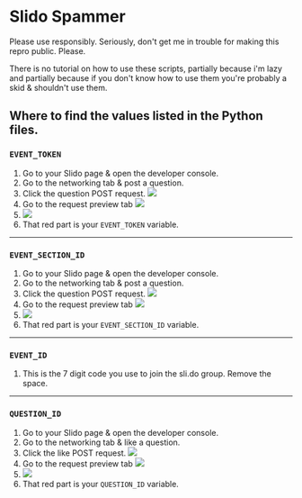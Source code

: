 # Slido Spammer
Please use responsibly.
Seriously, don't get me in trouble for making this repro public. Please.

There is no tutorial on how to use these scripts, partially because i'm lazy and partially because if you don't know how to use them you're probably a skid & shouldn't use them.

## Where to find the values listed in the Python files.

### `EVENT_TOKEN`

 1. Go to your Slido page & open the developer console.
 2. Go to the networking tab & post a question.
 3. Click the question POST request. ![](https://i.imgur.com/cFaqxPY.png)
 4. Go to the request preview tab ![](https://i.imgur.com/37idbGE.png)
 5. ![](https://i.imgur.com/JhZlcaF.png)
 6. That red part is your `EVENT_TOKEN` variable.

---
### `EVENT_SECTION_ID`

 1. Go to your Slido page & open the developer console.
 2. Go to the networking tab & post a question.
 3. Click the question POST request. ![](https://i.imgur.com/cFaqxPY.png)
 4. Go to the request preview tab ![](https://i.imgur.com/37idbGE.png)
 5. ![](https://i.imgur.com/mTPDxI1.png)
 6. That red part is your `EVENT_SECTION_ID` variable.

---
### `EVENT_ID`

 1. This is the 7 digit code you use to join the sli.do group. Remove the space.

---
### `QUESTION_ID`

 1. Go to your Slido page & open the developer console.
 2. Go to the networking tab & like a question.
 3.  Click the like POST request. ![](https://i.imgur.com/0gO7kT2.png)
 4. Go to the request preview tab ![](https://i.imgur.com/37idbGE.png)
 5. ![](https://i.imgur.com/TBFr8gB.png)
 6. That red part is your `QUESTION_ID` variable.
